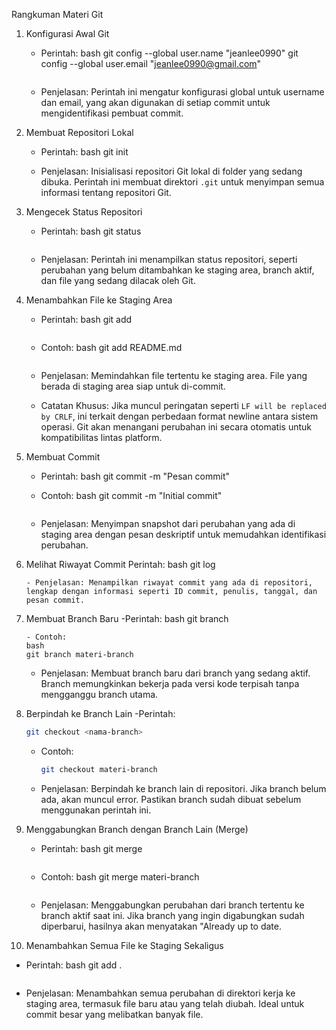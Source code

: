 Rangkuman Materi Git

1. Konfigurasi Awal Git
   - Perintah:
     bash
     git config --global user.name "jeanlee0990"
     git config --global user.email "jeanlee0990@gmail.com"
     ```
   - Penjelasan: Perintah ini mengatur konfigurasi global untuk username dan email, yang akan digunakan di setiap commit untuk mengidentifikasi pembuat commit.

2. Membuat Repositori Lokal
   - Perintah:
     bash
     git init
    
   - Penjelasan: Inisialisasi repositori Git lokal di folder yang sedang dibuka. Perintah ini membuat direktori `.git` untuk menyimpan semua informasi tentang repositori Git.

3. Mengecek Status Repositori
   - Perintah:
     bash
     git status
     ```
   - Penjelasan: Perintah ini menampilkan status repositori, seperti perubahan yang belum ditambahkan ke staging area, branch aktif, dan file yang sedang dilacak oleh Git.

4. Menambahkan File ke Staging Area
   - Perintah:
     bash
     git add <nama-file>
     ```
   - Contoh:
     bash
     git add README.md
     ```
   - Penjelasan: Memindahkan file tertentu ke staging area. File yang berada di staging area siap untuk di-commit.

   - Catatan Khusus: Jika muncul peringatan seperti `LF will be replaced by CRLF`, ini terkait dengan perbedaan format newline antara sistem operasi. Git akan menangani perubahan ini secara otomatis untuk kompatibilitas lintas platform.

5. Membuat Commit
   - Perintah:
     bash
     git commit -m "Pesan commit"
     
   - Contoh:
     bash
     git commit -m "Initial commit"
     ```
   - Penjelasan: Menyimpan snapshot dari perubahan yang ada di staging area dengan pesan deskriptif untuk memudahkan identifikasi perubahan.

6. Melihat Riwayat Commit
   Perintah:
    bash
    git log
     ```
   - Penjelasan: Menampilkan riwayat commit yang ada di repositori, lengkap dengan informasi seperti ID commit, penulis, tanggal, dan pesan commit.

7. Membuat Branch Baru
   -Perintah:
    bash
    git branch <nama-branch-baru>
     ```
   - Contoh:
     bash
     git branch materi-branch
     ```
   - Penjelasan: Membuat branch baru dari branch yang sedang aktif. Branch memungkinkan bekerja pada versi kode terpisah tanpa mengganggu branch utama.

8. Berpindah ke Branch Lain
   -Perintah:
     ```bash
     git checkout <nama-branch>
     ```
   - Contoh:
     ```bash
     git checkout materi-branch
     ```
   - Penjelasan: Berpindah ke branch lain di repositori. Jika branch belum ada, akan muncul error. Pastikan branch sudah dibuat sebelum menggunakan perintah ini.

9. Menggabungkan Branch dengan Branch Lain (Merge)
   - Perintah:
     bash
     git merge <nama-branch>
     ```
   - Contoh:
     bash
     git merge materi-branch
     ```
   - Penjelasan: Menggabungkan perubahan dari branch tertentu ke branch aktif saat ini. Jika branch yang ingin digabungkan sudah diperbarui, hasilnya akan menyatakan "Already up to date.

10. Menambahkan Semua File ke Staging Sekaligus
   - Perintah:
     bash
     git add .
     ```
   - Penjelasan: Menambahkan semua perubahan di direktori kerja ke staging area, termasuk file baru atau yang telah diubah. Ideal untuk commit besar yang melibatkan banyak file.

